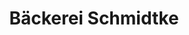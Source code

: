 ---
title: "Bäckerei Schmidtke"
url: /potsdam/baeckerei-schmidtke-stephensonstrasse/
shop: Bäckerei
---